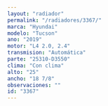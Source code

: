 ```yaml
---
layout: "radiador"
permalink: "/radiadores/3367/"
marca: "Hyundai"
modelo: "Tucson"
ano: "2019"
motor: "L4 2.0, 2.4"
transmision: "Automática"
parte: "25310-D3550"
clima: "Con clima"
alto: "25"
ancho: "18 7/8"
observaciones: ""
id: "3367"
---
```


